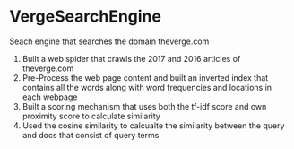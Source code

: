# VergeSearchEngine
Seach engine that searches the domain theverge.com

1. Built a web spider that crawls the 2017 and 2016 articles of theverge.com
2. Pre-Process the web page content and built an inverted index that contains all the words along with word frequencies and locations in each webpage
3. Built a scoring mechanism that uses both  the tf-idf score and own proximity score to calculate similarity
4. Used the cosine similarity to calcualte the similarity between the query and docs that consist of query terms
